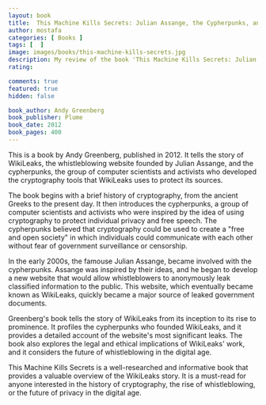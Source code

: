 ```yaml
---
layout: book
title:  This Machine Kills Secrets: Julian Assange, the Cypherpunks, and Their Fight to Empower Whistleblowers
author: mostafa
categories: [ Books ]
tags: [  ]
image: images/books/this-machine-kills-secrets.jpg
description: My review of the book 'This Machine Kills Secrets: Julian Assange, the Cypherpunks, and Their Fight to Empower Whistleblowers', by 'Andy Greenberg'
rating:

comments: true
featured: true
hidden: false

book_author: Andy Greenberg
book_publisher: Plume
book_date: 2012
book_pages: 400
---
```


This is a book by Andy Greenberg, published in 2012. It tells the story of WikiLeaks, the whistleblowing website founded by Julian Assange, and the cypherpunks, the group of computer scientists and activists who developed the cryptography tools that WikiLeaks uses to protect its sources.

The book begins with a brief history of cryptography, from the ancient Greeks to the present day. It then introduces the cypherpunks, a group of computer scientists and activists who were inspired by the idea of using cryptography to protect individual privacy and free speech. The cypherpunks believed that cryptography could be used to create a "free and open society" in which individuals could communicate with each other without fear of government surveillance or censorship.

In the early 2000s, the famouse Julian Assange, became involved with the cypherpunks. Assange was inspired by their ideas, and he began to develop a new website that would allow whistleblowers to anonymously leak classified information to the public. This website, which eventually became known as WikiLeaks, quickly became a major source of leaked government documents.

Greenberg's book tells the story of WikiLeaks from its inception to its rise to prominence. It profiles the cypherpunks who founded WikiLeaks, and it provides a detailed account of the website's most significant leaks. The book also explores the legal and ethical implications of WikiLeaks' work, and it considers the future of whistleblowing in the digital age.

This Machine Kills Secrets is a well-researched and informative book that provides a valuable overview of the WikiLeaks story. It is a must-read for anyone interested in the history of cryptography, the rise of whistleblowing, or the future of privacy in the digital age.
